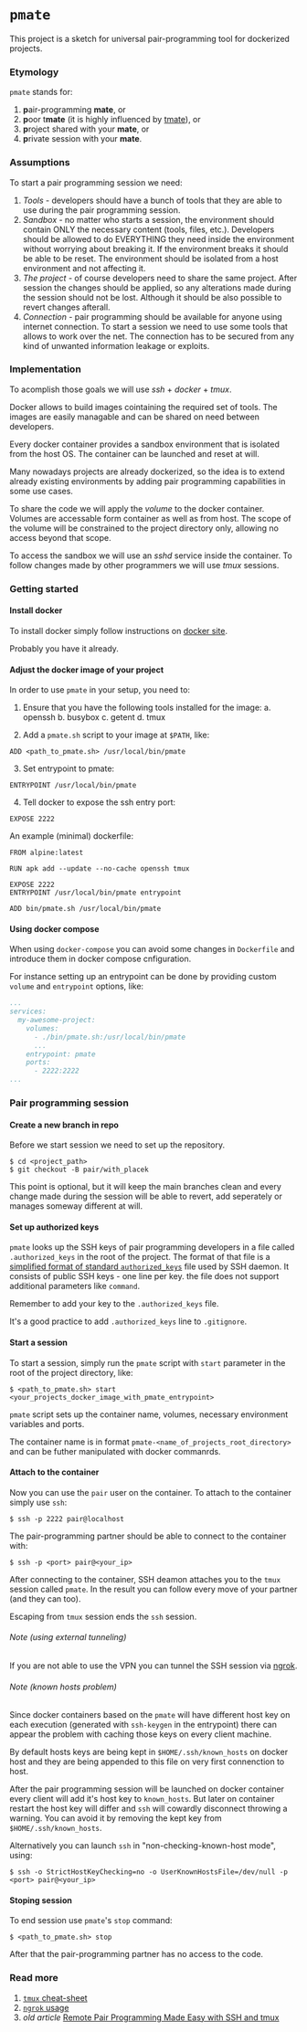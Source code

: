 # `pmate`

This project is a sketch for universal pair-programming tool for dockerized projects.

### Etymology

`pmate` stands for:

1. **p**air-programming **mate**, or
2. **p**oor t**mate** (it is highly influenced by [tmate](https://tmate.io/)), or
3. **p**roject shared with your **mate**, or
4. **p**rivate session with your **mate**.

### Assumptions

To start a pair programming session we need:

1. *Tools* - developers should have a bunch of tools that they are able to use during the pair programming session.
2. *Sandbox* - no matter who starts a session, the environment should contain ONLY the necessary content (tools, files, etc.). Developers should be allowed to do EVERYTHING they need inside the environment without worrying about breaking it. If the environment breaks it should be able to be reset. The environment should be isolated from a host environment and not affecting it.
3. *The project* - of course developers need to share the same project. After session the changes should be applied, so any alterations made during the session should not be lost. Although it should be also possible to revert changes afterall.
4. *Connection* - pair programming should be available for anyone using internet connection. To start a session we need to use some tools that allows to work over the net. The connection has to be secured from any kind of unwanted information leakage or exploits.

### Implementation

To acomplish those goals we will use _ssh_ + _docker_ + _tmux_.

Docker allows to build images cointaining the required set of tools. The images are easily managable and can be shared on need between developers.

Every docker container provides a sandbox environment that is isolated from the host OS. The container can be launched and reset at will.

Many nowadays projects are already dockerized, so the idea is to extend already existing environments by adding pair programming capabilities in some use cases.

To share the code we will apply the _volume_ to the docker container. Volumes are accessable form container as well as from host. The scope of the volume will be constrained to the project directory only, allowing no access beyond that scope.

To access the sandbox we will use an _sshd_ service inside the container. To follow changes made by other programmers we will use _tmux_ sessions.

### Getting started

#### Install docker

To install docker simply follow instructions on [docker site](https://docs.docker.com/get-docker/).

Probably you have it already.

#### Adjust the docker image of your project

In order to use `pmate` in your setup, you need to:

1.  Ensure that you have the following tools installed for the image:
  a. openssh
  b. busybox
  c. getent
  d. tmux

2. Add a `pmate.sh` script to your image at `$PATH`, like:

```docker
ADD <path_to_pmate.sh> /usr/local/bin/pmate
```

3. Set entrypoint to pmate:

```docker
ENTRYPOINT /usr/local/bin/pmate
```

4. Tell docker to expose the ssh entry port:

```docker
EXPOSE 2222
```

An example (minimal) dockerfile:

```docker
FROM alpine:latest

RUN apk add --update --no-cache openssh tmux

EXPOSE 2222
ENTRYPOINT /usr/local/bin/pmate entrypoint

ADD bin/pmate.sh /usr/local/bin/pmate
```

#### Using docker compose

When using `docker-compose` you can avoid some changes in `Dockerfile` and introduce them in docker compose cnfiguration.

For instance setting up an entrypoint can be done by providing custom `volume` and `entrypoint` options, like:

```yaml
...
services:
  my-awesome-project:
    volumes:
      - ./bin/pmate.sh:/usr/local/bin/pmate
      ...
    entrypoint: pmate
    ports:
      - 2222:2222
...
```

### Pair programming session

#### Create a new branch in repo

Before we start session we need to set up the repository.

    $ cd <project_path>
    $ git checkout -B pair/with_placek

This point is optional, but it will keep the main branches clean and every change made during the session will be able to revert, add seperately or manages someway different at will.

#### Set up authorized keys

`pmate` looks up the SSH keys of pair programming developers in a file called `.authorized_keys` in the root of the project. The format of that file is a [simplified format of standard `authorized_keys`](https://www.digitalocean.com/community/tutorials/how-to-configure-ssh-key-based-authentication-on-a-linux-server) file used by SSH daemon. It consists of public SSH keys - one line per key. the file does not support additional parameters like `command`.

Remember to add your key to the `.authorized_keys` file.

It's a good practice to add `.authorized_keys` line to `.gitignore`.

#### Start a session

To start a session, simply run the `pmate` script with `start` parameter in the root of the project directory, like:

```
$ <path_to_pmate.sh> start <your_projects_docker_image_with_pmate_entrypoint>
```

`pmate` script sets up the container name, volumes, necessary environment variables and ports.

The container name is in format `pmate-<name_of_projects_root_directory>` and can be futher manipulated with docker commanrds.

#### Attach to the container

Now you can use the `pair` user on the container. To attach to the container simply use `ssh`:

```
$ ssh -p 2222 pair@localhost
```

The pair-programming partner should be able to connect to the container with:

```
$ ssh -p <port> pair@<your_ip>
```

After connecting to the container, SSH deamon attaches you to the `tmux` session called `pmate`. In the result you can follow every move of your partner (and they can too).

Escaping from `tmux` session ends the `ssh` session.

###### Note (using external tunneling)

If you are not able to use the VPN you can tunnel the SSH session via [ngrok](https://ngrok.com).

###### Note (known hosts problem)

Since docker containers based on the `pmate` will have different host key on each execution (generated with `ssh-keygen` in the entrypoint) there can appear the problem with caching those keys on every client machine.

By default hosts keys are being kept in `$HOME/.ssh/known_hosts` on docker host and they are being appended to this file on very first connenction to host.

After the pair programming session will be launched on docker container every client will add it's host key to `known_hosts`. But later on container restart the host key will differ and `ssh` will cowardly disconnect throwing a warning. You can avoid it by removing the kept key from `$HOME/.ssh/known_hosts`.

Alternatively you can launch `ssh` in "non-checking-known-host mode", using:

```
$ ssh -o StrictHostKeyChecking=no -o UserKnownHostsFile=/dev/null -p <port> pair@<your_ip>
```

#### Stoping session

To end session use `pmate`'s `stop` command:

```
$ <path_to_pmate.sh> stop
```

After that the pair-programming partner has no access to the code.

### Read more

1. [`tmux` cheat-sheet](https://tmuxcheatsheet.com/)
2. [`ngrok` usage](https://ngrok.com/docs/getting-started)
3. _old article_ [Remote Pair Programming Made Easy with SSH and tmux](http://hamvocke.com/blog/remote-pair-programming-with-tmux/)
